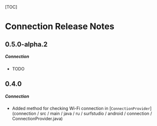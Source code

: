 [TOC]
# Connection Release Notes
## 0.5.0-alpha.2
##### Connection
* TODO
## 0.4.0
##### Connection
* Added method for checking Wi-Fi connection in [`ConnectionProvider`] (connection / src / main / java / ru / surfstudio / android / connection / ConnectionProvider.java)